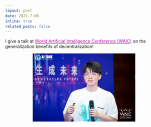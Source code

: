```yaml
---
layout: post
date: 2023-7-08
inline: true
related_posts: false
---
```


I give a talk at [<span style="color: #B509AC;">World Artificial Intelligence Conference (WAIC)</span>](https://www.worldaic.com.cn/profile) on the generalization benefits of decentralization!

<div style="text-align: center;">
  <img src="./assets/img/News_preview/WAIC.jpg" alt="WAIC" width="65%"/>
</div>

